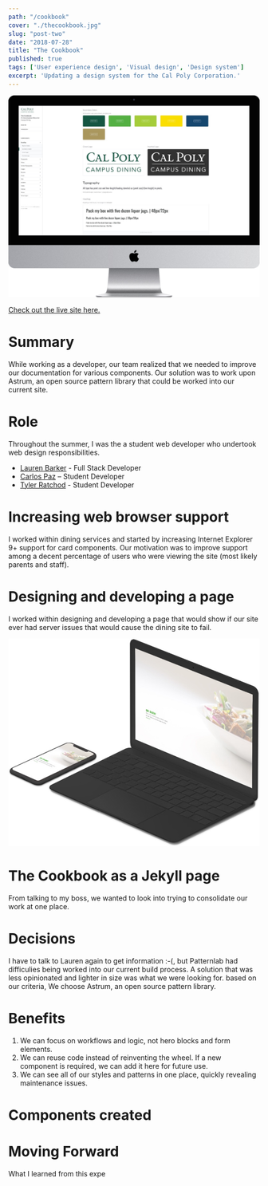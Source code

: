 ```yaml
---
path: "/cookbook"
cover: "./thecookbook.jpg"
slug: "post-two"
date: "2018-07-28"
title: "The Cookbook"
published: true
tags: ['User experience design', 'Visual design', 'Design system']
excerpt: 'Updating a design system for the Cal Poly Corporation.'
---
```


![Mockup of finished pattern library](./images/cookbook-preview.jpg)


[Check out the live site here.](https://www.calpolydining.com/cookbook)

# Summary
While working as a developer, our team realized that we needed to improve our documentation for various components. Our solution was to work upon Astrum, an open source pattern library that could be worked into our current site.


# Role
Throughout the summer, I was the a student web developer who undertook web design responsibilities.

+ [Lauren Barker](https://www.linkedin.com/in/weblbdesigns/) - Full Stack Developer
+ [Carlos Paz]() – Student Developer
+ [Tyler Ratchod]() - Student Developer
  
# Increasing web browser support
 I worked within dining services and started by increasing Internet Explorer 9+ support for card components. Our motivation was to improve support among a decent percentage of users who were viewing the site (most likely parents and staff). 
 
# Designing and developing a page 
I worked within designing and developing a page that would show if our site ever had server issues that would cause the dining site to fail. 
 
 ![Mockup of finished pattern library](./images/server-error-mockup.jpg)

 
# The Cookbook as a Jekyll page 
From talking to my boss, we wanted to look into trying to consolidate our work at one place.


# Decisions
I have to talk to Lauren again to get information :-(, but
Patternlab had difficulies being worked into our current build process. A solution that was less opinionated and lighter in size was what we were looking for. based on our criteria, We choose Astrum, an open source pattern library.

# Benefits 
1. We can focus on workflows and logic, not hero blocks and form elements.
2. We can reuse code instead of reinventing the wheel. If a new component is required, we can add it here for future use.
3. We can see all of our styles and patterns in one place, quickly revealing maintenance issues.



# Components created




# Moving Forward

What I learned from this expe